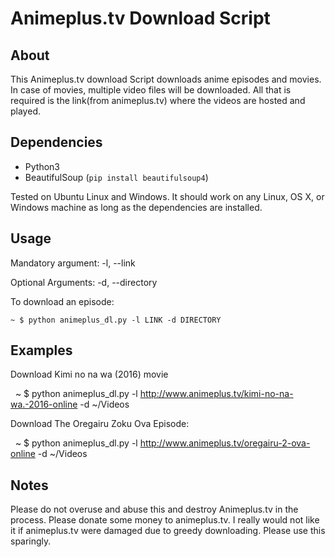 Animeplus.tv Download Script
========================

About
-----
This Animeplus.tv download Script downloads anime episodes and movies. In case of movies, multiple video files will be downloaded. All that is required is the link(from animeplus.tv) where the videos are hosted and played.

Dependencies
------------

  * Python3
  * BeautifulSoup (``pip install beautifulsoup4``)

Tested on Ubuntu Linux and Windows. It should work on any Linux, OS X, or Windows machine as long as the dependencies are installed.

Usage
-----

Mandatory argument:
  -l, --link  <link that hosts video links>

 Optional Arguments:
  -d, --directory <download directory>

To download an episode:

    ~ $ python animeplus_dl.py -l LINK -d DIRECTORY

Examples
--------
Download Kimi no na wa (2016) movie

    ~ $ python animeplus_dl.py -l http://www.animeplus.tv/kimi-no-na-wa.-2016-online -d ~/Videos

Download The Oregairu Zoku Ova Episode: 

    ~ $ python animeplus_dl.py -l http://www.animeplus.tv/oregairu-2-ova-online -d ~/Videos

Notes
-----
Please do not overuse and abuse this and destroy Animeplus.tv in the process. Please donate some money to animeplus.tv. I really would not like it if animeplus.tv were damaged due to greedy downloading. Please use this sparingly. 
